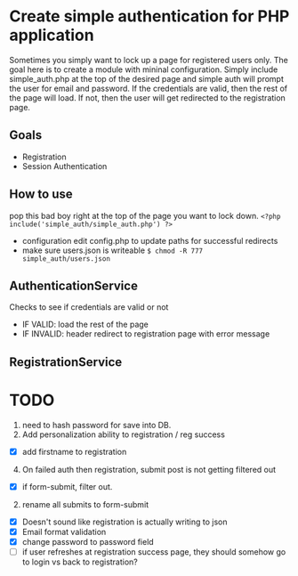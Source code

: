 # Create simple authentication for PHP application
Sometimes you simply want to lock up a page for registered users only. The goal here is to create a module with mininal configuration. Simply include simple_auth.php at the top of the desired page and simple auth will prompt the user for email and password. If the credentials are valid, then the rest of the page will load. If not, then the user will get redirected to the registration page. 

## Goals
- Registration
- Session Authentication

## How to use
pop this bad boy right at the top of the page you want to lock down.
`<?php include('simple_auth/simple_auth.php') ?>`

- configuration
  edit config.php to update paths for successful redirects
- make sure users.json is writeable
  `$ chmod -R 777 simple_auth/users.json`

## AuthenticationService
Checks to see if credentials are valid or not
- IF VALID:
  load the rest of the page
- IF INVALID:
  header redirect to registration page
  with error message

## RegistrationService


# TODO
1. need to hash password for save into DB.
2. Add personalization ability to registration / reg success
  - [x] add firstname to registration
4. On failed auth then registration, submit post is not getting filtered out
  - [x] if form-submit, filter out.
  2. rename all submits to form-submit
- [x] Doesn't sound like registration is actually writing to json
- [x] Email format validation
- [x] change password to password field
- [ ] if user refreshes at registration success page, they should somehow go to login vs back to registration?
